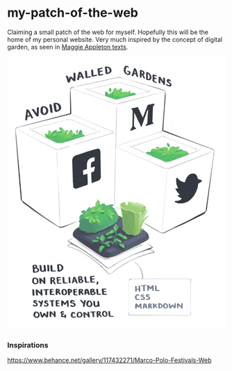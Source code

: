 # my-patch-of-the-web

Claiming a small patch of the web for myself. Hopefully this will be the home of my personal website. Very much inspired by the concept of digital garden, as seen in [Maggie Appleton texts](https://maggieappleton.com/garden-history).

![](img/interoperable_shrink_vmtvx6.png)


### Inspirations

https://www.behance.net/gallery/117432271/Marco-Polo-Festivals-Web